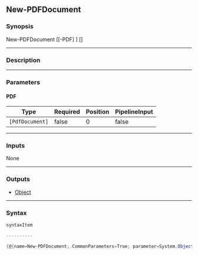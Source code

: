 New-PDFDocument
---------------




### Synopsis

New-PDFDocument [[-PDF] <PdfDocument>] [<CommonParameters>]




---


### Description


---


### Parameters
#### **PDF**




|Type           |Required|Position|PipelineInput|
|---------------|--------|--------|-------------|
|`[PdfDocument]`|false   |0       |false        |





---


### Inputs
None




---


### Outputs
* [Object](https://learn.microsoft.com/en-us/dotnet/api/System.Object)






---


### Syntax
```PowerShell
syntaxItem
```
```PowerShell
----------
```
```PowerShell
{@{name=New-PDFDocument; CommonParameters=True; parameter=System.Object[]}}
```
